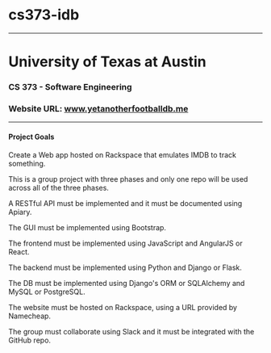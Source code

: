 # cs373-idb
---------------------------------------------
# University of Texas at Austin

### CS 373 - Software Engineering

### Website URL: www.yetanotherfootballdb.me
---------------------------------------------

#### Project Goals

Create a Web app hosted on Rackspace that emulates IMDB to track something.

This is a group project with three phases and only one repo will be used across all of the three phases.

A RESTful API must be implemented and it must be documented using Apiary.

The GUI must be implemented using Bootstrap.

The frontend must be implemented using JavaScript and AngularJS or React.

The backend must be implemented using Python and Django or Flask.

The DB must be implemented using Django's ORM or SQLAlchemy and MySQL or PostgreSQL.

The website must be hosted on Rackspace, using a URL provided by Namecheap.

The group must collaborate using Slack and it must be integrated with the GitHub repo.
